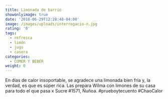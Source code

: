 ```yaml
---
title: Limonada de barrio
showonlyimage: true
date: '2018-06-29T12:28:48-04:00'
image: /images/uploads/interrogacio-n.jpg
rating: '0'
tags:
  - refresca
  - limón
  - jugo
  - casera
categories:
  - COMER Y BEBER
weight: 0
---
```

En días de calor insoportable, se agradece una limonada bien fría y, la verdad, es que es súper rica. Las prepara Wilma con limones de su casa para todo el que pasa x Sucre #1571, Ñuñoa. #prueboytecuento #ChaoCalor
